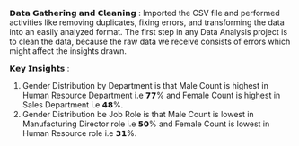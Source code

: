 
𝗗𝗮𝘁𝗮 𝗚𝗮𝘁𝗵𝗲𝗿𝗶𝗻𝗴 𝗮𝗻𝗱 𝗖𝗹𝗲𝗮𝗻𝗶𝗻𝗴 :
Imported the CSV file and performed activities like removing duplicates, fixing errors, and transforming the data into an easily analyzed format. The first step in any Data Analysis project is to clean the data, because the raw data we receive consists of errors which might affect the insights drawn.

𝗞𝗲𝘆 𝗜𝗻𝘀𝗶𝗴𝗵𝘁𝘀 :
1. Gender Distribution by Department is that Male Count is highest in Human Resource Department i.e 𝟳𝟳% and Female Count is highest in        Sales Department i.e 𝟰𝟴%.
2. Gender Distribution be Job Role is that Male Count is lowest in Manufacturing Director role i.e 𝟱𝟬% and Female Count is lowest in Human    Resource role i.e 𝟯𝟭%.
